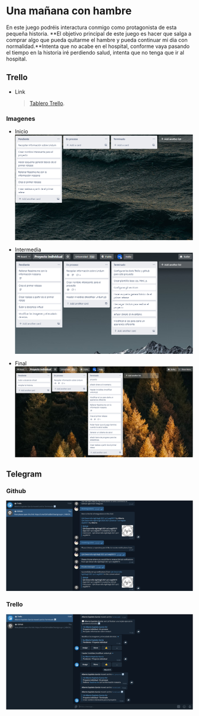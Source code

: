 # Una mañana con hambre

En este juego podréis interactura conmigo como protagonista de esta pequeña historia. **El objetivo principal de este juego es hacer que salga a comprar algo que pueda quitarme el hambre y pueda continuar mi dia con normalidad.**Intenta que no acabe en el hospital, conforme vaya pasando el tiempo en la historia iré perdiendo salud, intenta que no tenga que ir al hospital.


## Trello
- Link
	> [Tablero Trello](https://trello.com/b/sQ6hZriy/proyecto-individual).

### Imagenes
- Inicio
![Alt text](/Imagenes_Doc/Trello_inicio.png?raw=true "Trello_Inicio")

- Intermedia
![Alt text](/Imagenes_Doc/Trello_intermedio.png?raw=true "Trello_Intermedio")

- Final
![Alt text](/Imagenes_Doc/Trello_final.png?raw=true "Trello_Final")

## Telegram
### Github
![Alt text](/Imagenes_Doc/github.png?raw=true "Github")

### Trello
![Alt text](/Imagenes_Doc/trello.png?raw=true "Trello")
